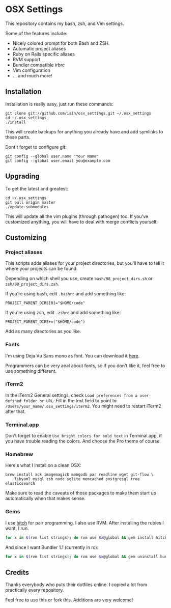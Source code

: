 # OSX Settings

This repository contains my bash, zsh, and Vim settings.

Some of the features include:

* Nicely colored prompt for both Bash and ZSH.
* Automatic project aliases
* Ruby on Rails specific aliases
* RVM support
* Bundler compatible irbrc
* Vim configuration
* ... and much more!

## Installation

Installation is really easy, just run these commands:

    git clone git://github.com/iain/osx_settings.git ~/.osx_settings
    cd ~/.osx_settings
    ./install

This will create backups for anything you already have and add symlinks to these parts.

Dont't forget to configure git:

    git config --global user.name "Your Name"
    git config --global user.email you@example.com

## Upgrading

To get the latest and greatest:

    cd ~/.osx_settings
    git pull origin master
    ./update-submodules

This will update all the vim plugins (through pathogen) too. If you've customized anything, you will
have to deal with merge conflicts yourself.

## Customizing

### Project aliases

This scripts adds aliases for your project directories, but you'll have to tell it where your
projects can be found.

Depending on which shell you use, create `bash/98_project_dirs.sh` or `zsh/98_project_dirs.zsh`.

If you're using bash, edit `.bashrc` and add something like:

    PROJECT_PARENT_DIRS[0]="$HOME/code"

If you're using zsh, edit `.zshrc` and add something like:

    PROJECT_PARENT_DIRS+=("$HOME/code")

Add as many directories as you like.

### Fonts

I'm using Deja Vu Sans mono as font. You can download it [here](http://dejavu-fonts.org/wiki/Download).

Programmers can be very anal about fonts, so if you don't like it, feel free to use something
different.

### iTerm2

In the iTerm2 General settings, check `Load preferences from a user-defined folder or URL`. Fill in
the text field to point to `/Users/your_name/.osx_settings/iterm2`.
You might need to restart iTerm2 after that.

### Terminal.app

Don't forget to enable `Use bright colors for bold text` in Terminal.app, if you have trouble
reading the colors. And choose the Pro theme of course.

### Homebrew

Here's what I install on a clean OSX:

```
brew install ack imagemagick mongodb par readline wget git-flow \
    libyaml mysql zsh node sqlite memcached postgresql tree elasticsearch
```

Make sure to read the caveats of those packages to make them start up automatically when that makes sense.

### Gems

I use [hitch](https://github.com/therubymug/hitch) for pair programming. I also use RVM.
After installing the rubies I want, I run.

``` bash
for x in $(rvm list strings); do rvm use $x@global && gem install hitch; done
```

And since I want Bundler 1.1 (currently in rc):

``` bash
for x in $(rvm list strings); do rvm use $x@global && gem uninstall bundler -ax; gem install bundler --pre; done
```



## Credits

Thanks everybody who puts their dotfiles online. I copied a lot from practically every repository.

Feel free to use this or fork this. Additions are very welcome!
